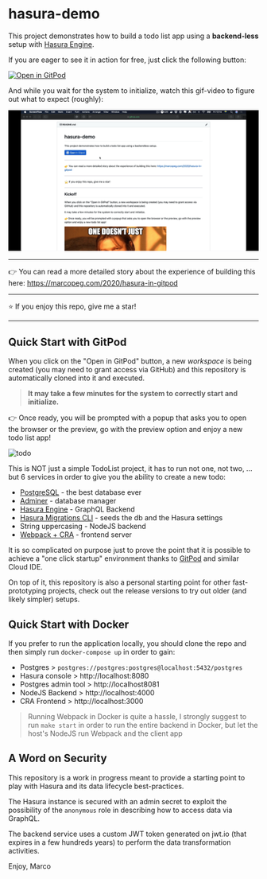 # hasura-demo

This project demonstrates how to build a todo list app using a
**backend-less** setup with [Hasura Engine](https://hasura.io/opensource/).

If you are eager to see it in action for free, just click the following button:

[![Open in GitPod](https://gitpod.io/button/open-in-gitpod.svg)](https://gitpod.io/#https://github.com/marcopeg/gitpod-hasura-demo)

And while you wait for the system to initialize, watch this gif-video to figure out what to expect (roughly):

![GitPod Hasura Demo](./gitpod-hasura-demo.gif)

---

👉 You can read a more detailed story about the experience of building this here:
https://marcopeg.com/2020/hasura-in-gitpod

---

⭐️ If you enjoy this repo, give me a star!

---

## Quick Start with GitPod

When you click on the "Open in GitPod" button, a new _workspace_ is
being created (you may need to grant access via GitHub) and this
repository is automatically cloned into it and executed.

> **It may take a few minutes for the system to correctly start and
> initialize.**

👉 Once ready, you will be prompted with a popup that asks you to open
the browser or the preview, go with the preview option and enjoy
a new todo list app!

![todo](https://i.imgflip.com/3q5zv1.jpg)

This is NOT just a simple TodoList project, it has to run not one,
not two, ... but 6 services in order to give you the ability to
create a new todo:

- [PostgreSQL](https://www.postgresql.org) - the best database ever
- [Adminer](https://www.adminer.org) - database manager
- [Hasura Engine](https://hasura.io/docs/1.0/graphql/manual/index.html) - GraphQL Backend
- [Hasura Migrations CLI](https://hasura.io/docs/1.0/graphql/manual/migrations/index.html) - seeds the db and the Hasura settings
- String uppercasing - NodeJS backend
- [Webpack + CRA](https://reactjs.org/docs/create-a-new-react-app.html) - frontend server

It is so complicated on purpose just to prove the point that it is
possible to achieve a "one click startup" environment thanks to
[GitPod](https://gitpod.io) and similar Cloud IDE.

On top of it, this repository is also a personal starting point for other
fast-prototyping projects, check out the release versions to try out
older (and likely simpler) setups.

## Quick Start with Docker

If you prefer to run the application locally, you should clone the repo and then simply
run `docker-compose up` in order to gain:

- Postgres > `postgres://postgres:postgres@localhost:5432/postgres`
- Hasura console > http://localhost:8080
- Postgres admin tool > http://localhost8081
- NodeJS Backend > http://localhost:4000
- CRA Frontend > http://localhost:3000

> Running Webpack in Docker is quite a hassle, I strongly suggest to run `make start` in order to run the entire backend in Docker, but let the host's NodeJS run Webpack and the client app

## A Word on Security

This repository is a work in progress meant to provide a starting point to play
with Hasura and its data lifecycle best-practices.

The Hasura instance is secured with an admin secret to exploit the possibility
of the `anonymous` role in describing how to access data via GraphQL.

The backend service uses a custom JWT token generated on jwt.io (that expires in
a few hundreds years) to perform the data transformation activities.

Enjoy,
Marco
